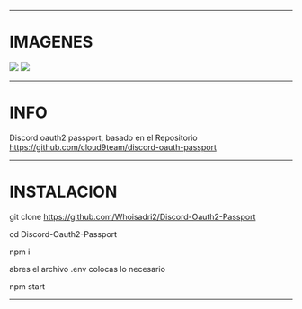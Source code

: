 ------------
# IMAGENES
<img src="https://media.discordapp.net/attachments/684760543026085894/815363663351119902/4c3155bf08e3d88135e7dfc75c3fc3a0.png?width=1389&height=676">

<img src="https://media.discordapp.net/attachments/684760543026085894/815363682744926238/68ef154c0a3983e41249e3b130a3ae4f.png?width=1383&height=676">

------------
# INFO


Discord oauth2 passport, basado en el Repositorio https://github.com/cloud9team/discord-oauth-passport

------------
# INSTALACION


git clone https://github.com/Whoisadri2/Discord-Oauth2-Passport

cd Discord-Oauth2-Passport

npm i

abres el archivo .env colocas lo necesario

npm start

------------

